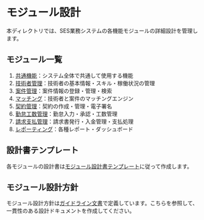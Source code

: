 # モジュール設計

本ディレクトリでは、SES業務システムの各機能モジュールの詳細設計を管理します。

## モジュール一覧

1. [共通機能](./01_共通機能)：システム全体で共通して使用する機能
2. [技術者管理](./02_技術者管理)：技術者の基本情報・スキル・稼働状況の管理
3. [案件管理](./03_案件管理)：案件情報の登録・管理・検索
4. [マッチング](./04_マッチング)：技術者と案件のマッチングエンジン
5. [契約管理](./05_契約管理)：契約の作成・管理・電子署名
6. [勤怠工数管理](./06_勤怠工数管理)：勤怠入力・承認・工数管理
7. [請求支払管理](./07_請求支払管理)：請求書発行・入金管理・支払処理
8. [レポーティング](./08_レポーティング)：各種レポート・ダッシュボード

## 設計書テンプレート

各モジュールの設計書は[モジュール設計書テンプレート](/docs/02_詳細設計/templates/module_template.md)に従って作成します。

## モジュール設計方針

モジュール設計方針は[ガイドライン文書](/docs/00_ガイドライン/詳細設計/モジュール設計方針.md)で定義しています。こちらを参照して、一貫性のある設計ドキュメントを作成してください。